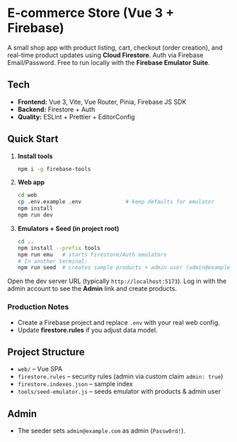 # E‑commerce Store (Vue 3 + Firebase)

A small shop app with product listing, cart, checkout (order creation), and real-time product updates using **Cloud Firestore**. Auth via Firebase Email/Password. Free to run locally with the **Firebase Emulator Suite**.

## Tech
- **Frontend:** Vue 3, Vite, Vue Router, Pinia, Firebase JS SDK
- **Backend:** Firestore + Auth
- **Quality:** ESLint + Prettier + EditorConfig

## Quick Start
1. **Install tools**
   ```bash
   npm i -g firebase-tools
   ```
2. **Web app**
   ```bash
   cd web
   cp .env.example .env              # keep defaults for emulator
   npm install
   npm run dev
   ```
3. **Emulators + Seed (in project root)**
   ```bash
   cd ..
   npm install --prefix tools
   npm run emu   # starts Firestore/Auth emulators
   # In another terminal:
   npm run seed  # creates sample products + admin user (admin@example.com / Passw0rd!)
   ```

Open the dev server URL (typically `http://localhost:5173`). Log in with the admin account to see the **Admin** link and create products.

### Production Notes
- Create a Firebase project and replace `.env` with your real web config.
- Update **firestore.rules** if you adjust data model.

## Project Structure
- `web/` – Vue SPA
- `firestore.rules` – security rules (admin via custom claim `admin: true`)
- `firestore.indexes.json` – sample index
- `tools/seed-emulator.js` – seeds emulator with products & admin user

## Admin
- The seeder sets `admin@example.com` as admin (`Passw0rd!`).